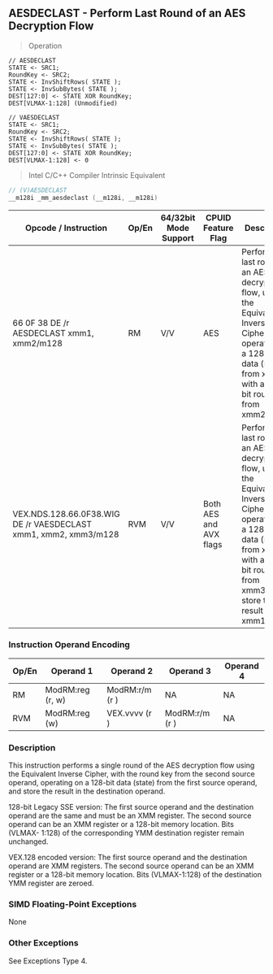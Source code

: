 ## AESDECLAST - Perform Last Round of an AES Decryption Flow 
> Operation 

``` slim
// AESDECLAST
STATE <- SRC1;
RoundKey <- SRC2;
STATE <- InvShiftRows( STATE );
STATE <- InvSubBytes( STATE );
DEST[127:0] <- STATE XOR RoundKey;
DEST[VLMAX-1:128] (Unmodified)

// VAESDECLAST 
STATE <- SRC1; 
RoundKey <- SRC2;
STATE <- InvShiftRows( STATE );
STATE <- InvSubBytes( STATE );
DEST[127:0] <- STATE XOR RoundKey;
DEST[VLMAX-1:128] <- 0
```

> Intel C/C++ Compiler Intrinsic Equivalent

``` c
// (V)AESDECLAST
__m128i _mm_aesdeclast (__m128i, __m128i)
```

Opcode / Instruction | Op/En | 64/32bit Mode Support | CPUID Feature Flag | Description
-------------------- | ----- | ----------- | --------------- | -----------
66 0F 38 DE /r AESDECLAST xmm1, xmm2/m128 | RM  |    V/V              | AES             | Perform the last round of an AES decryption flow, using the Equivalent Inverse Cipher, operating on a 128-bit data (state) from xmm1 with a 128-bit round key from xmm2/m128.
VEX.NDS.128.66.0F38.WIG DE /r VAESDECLAST xmm1, xmm2, xmm3/m128 | RVM |  V/V |               Both AES and AVX flags |Perform the last round of an AES decryption flow, using the Equivalent Inverse Cipher, operating on a 128-bit data (state) from xmm2 with a 128-bit round key from xmm3/m128; store the result in xmm1.

### Instruction Operand Encoding
Op/En  | Operand 1  | Operand 2  | Operand 3  | Operand 4
------ | ---------- | ---------- | ---------- | ---------
RM             |      ModRM:reg (r, w)                         | ModRM:r/m (r )                             |         NA       |                                         NA
RVM             |      ModRM:reg (w)                           |  VEX.vvvv (r )                             | ModRM:r/m (r )  |                                     NA

### Description
This instruction performs a single round of the AES decryption flow using the Equivalent Inverse Cipher, with the
round key from the second source operand, operating on a 128-bit data (state) from the first source operand, and
store the result in the destination operand.

128-bit Legacy SSE version: The first source operand and the destination operand are the same and must be an 
XMM register. The second source operand can be an XMM register or a 128-bit memory location. Bits (VLMAX-
1:128) of the corresponding YMM destination register remain unchanged.

VEX.128 encoded version: The first source operand and the destination operand are XMM registers. The second 
source operand can be an XMM register or a 128-bit memory location. Bits (VLMAX-1:128) of the destination YMM 
register are zeroed.

### SIMD Floating-Point Exceptions
None

### Other Exceptions
See Exceptions Type 4.
